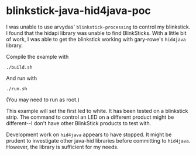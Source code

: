 # blinkstick-java-hid4java-poc

I was unable to use arvydas' `blinkstick-processing` to control my blinkstick.
I found that the hidapi library was unable to find BlinkSticks.  With a little
bit of work, I was able to get the blinkstick working with gary-rowe's
`hid4java` library.

Compile the example with
```
./build.sh
```

And run with
```
./run.sh
```

(You may need to run as root.)

This example will set the first led to white. It has been tested on a
blinkstick strip.  The command to control an LED on a different product might
be different--I don't have other BlinkStick products to test with.

Development work on `hid4java` appears to have stopped.  It might be prudent to
investigate other java-hid libraries before committing to `hid4java`. However,
the library is sufficient for my needs.

